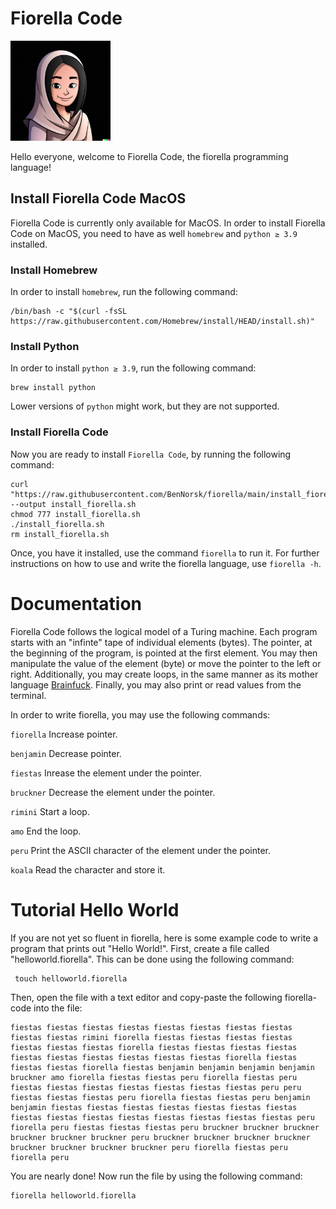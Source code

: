 # Fiorella Code
 <img width="160" height="160" src="https://raw.githubusercontent.com/BenNorsk/fiorella/main/fiorella.png">

Hello everyone, welcome to Fiorella Code, the fiorella programming language!

## Install Fiorella Code MacOS
Fiorella Code is currently only available for MacOS. In order to install Fiorella Code on MacOS, you need to have as well ```homebrew``` and ```python ≥ 3.9``` installed.

### Install Homebrew
In order to install ```homebrew```, run the following command:
 ```
/bin/bash -c "$(curl -fsSL https://raw.githubusercontent.com/Homebrew/install/HEAD/install.sh)"
 ```

### Install Python
In order to install ```python ≥ 3.9```, run the following command:
 ```
 brew install python
 ```
Lower versions of ```python``` might work, but they are not supported. 

### Install Fiorella Code
Now you are ready to install ```Fiorella Code```, by running the following command:
 ```
 curl "https://raw.githubusercontent.com/BenNorsk/fiorella/main/install_fiorella.sh" --output install_fiorella.sh
 chmod 777 install_fiorella.sh
 ./install_fiorella.sh
 rm install_fiorella.sh
 ```
 Once, you have it installed, use the command  ```fiorella```  to run it. For further instructions on how to use and write the fiorella language, use ```fiorella -h```.
 
 # Documentation
 Fiorella Code follows the logical model of a Turing machine. Each program starts with an "infinte" tape of individual elements (bytes). The pointer, at the beginning of the program, is pointed at the first element. You may then manipulate the value of the element (byte) or move the pointer to the left or right. Additionally, you may create loops, in the same manner as its mother language [Brainfuck](https://gist.github.com/roachhd/dce54bec8ba55fb17d3a). Finally, you may also print or read values from the terminal.
 
 In order to write fiorella, you may use the following commands:
 
 ```fiorella```    Increase pointer.
 
 ```benjamin```    Decrease pointer.
 
 ```fiestas```     Inrease the element under the pointer.
 
 ```bruckner```    Decrease the element under the pointer.
 
 ```rimini```      Start a loop.
 
 ```amo```         End the loop.
 
 ```peru```        Print the ASCII character of the element under the pointer.
 
 ```koala```       Read the character and store it.
 

 
 # Tutorial Hello World
 
 If you are not yet so fluent in fiorella, here is some example code to write a program that prints out "Hello World!". First, create a file called "helloworld.fiorella". This can be done using the following command:
 
```
 touch helloworld.fiorella
```

Then, open the file with a text editor and copy-paste the following fiorella-code into the file:

```
fiestas fiestas fiestas fiestas fiestas fiestas fiestas fiestas fiestas fiestas rimini fiorella fiestas fiestas fiestas fiestas fiestas fiestas fiestas fiorella fiestas fiestas fiestas fiestas fiestas fiestas fiestas fiestas fiestas fiestas fiorella fiestas fiestas fiestas fiorella fiestas benjamin benjamin benjamin benjamin bruckner amo fiorella fiestas fiestas peru fiorella fiestas peru fiestas fiestas fiestas fiestas fiestas fiestas fiestas peru peru fiestas fiestas fiestas peru fiorella fiestas fiestas peru benjamin benjamin fiestas fiestas fiestas fiestas fiestas fiestas fiestas fiestas fiestas fiestas fiestas fiestas fiestas fiestas fiestas peru fiorella peru fiestas fiestas fiestas peru bruckner bruckner bruckner bruckner bruckner bruckner peru bruckner bruckner bruckner bruckner bruckner bruckner bruckner bruckner peru fiorella fiestas peru fiorella peru
```
You are nearly done! Now run the file by using the following command:

```
fiorella helloworld.fiorella
```
